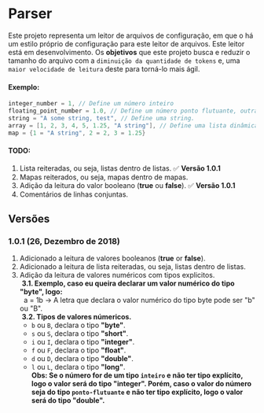 # Parser

Este projeto representa um leitor de arquivos de configuração, em que o há um estilo próprio de configuração para este leitor de arquivos.
Este leitor está em desenvolvimento. Os **objetivos** que este projeto busca e reduzir o tamanho do arquivo com a `diminuição da quantidade de tokens` e, uma `maior velocidade de leitura` deste para torná-lo mais ágil.

#### Exemplo:
```Java
integer_number = 1, // Define um número inteiro
floating_point_number = 1.0, // Define um número ponto flutuante, outras maneiras aceitas de definir um ponto flutuante são (0., .0)
string = "A some string, test", // Define uma string.
array = [1, 2, 3, 4, 5, 1.25, "A string"], // Define uma lista dinâmica, em que os elementos desta lista podem ter diferentes tipos.
map = {1 = "A string", 2 = 2, 3 = 1.25}
```

#### TODO:
1. Lista reiteradas, ou seja, listas dentro de listas. ✅ **Versão 1.0.1**
2. Mapas reiterados, ou seja, mapas dentro de mapas.
3. Adição da leitura do valor booleano (**true** ou **false**). ✅ **Versão 1.0.1**
4. Comentários de linhas conjuntas.

## Versões
### 1.0.1 (26, Dezembro de 2018)
1. Adicionado a leitura de valores booleanos (**true** or **false**).
2. Adicionado a leitura de lista reiteradas, ou seja, listas dentro de listas.
3. Adição da leitura de valores numéricos com tipos explicitos.<br>
&nbsp;**3.1. Exemplo, caso eu queira declarar um valor numérico do tipo "byte", logo:<br>**
&nbsp;&nbsp;a = 1b -> A letra que declara o valor numérico do tipo byte pode ser "b" ou "B".<br>
&nbsp;**3.2. Tipos de valores númericos.**
      * ``b`` ou ``B``, declara o tipo **"byte"**.
      * ``s`` ou ``S``, declara o tipo **"short"**.
      * ``i`` ou ``I``, declara o tipo **"integer"**.
      * ``f`` ou ``F``, declara o tipo **"float"**.
      * ``d`` ou ``D``, declara o tipo **"double"**.
      * ``l`` ou ``L``, declara o tipo **"long"**.<br>
      **Obs: Se o número for de um tipo ``inteiro`` e não ter tipo explícito, logo o valor será do tipo "integer". Porém, caso o valor do
      número seja do tipo ``ponto-flutuante`` e não ter tipo explícito, logo o valor será do tipo "double".**
